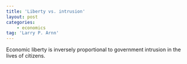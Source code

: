 ```yaml
---
title: 'Liberty vs. intrusion'
layout: post
categories:
    - economics
tag: 'Larry P. Arnn'
---
```


Economic liberty is inversely proportional to government intrusion in the lives of citizens.